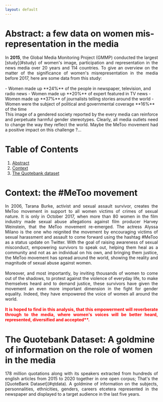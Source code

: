 ```yaml
---
layout: default
---
```


<a name="study" href="https://www.media-diversity.org/additional-files/Who_Makes_the_News_-_Global_Media_Monitoring_Project.pdf">
<a name="qtdata" href="https://dlab.epfl.ch/people/west/pub/Vaucher-Spitz-Catasta-West_WSDM-21.pdf">

# <a name="abstract"></a> **Abstract**: a few data on women mis-representation in the media 

<div style="text-align: justify"> In <strong>2015</strong>, the Global Media Monitoring Project (GMMP) conducted the largest [study](#study) of women's image, participation and representation in the news media over 20 years and 114 countries. To give an overview on the matter of the significance of women's misrepresentation in the media before 2017, here are some data from this study: </div>
<br>
- Women made up **24%** of the people in newspaper, television, and radio news
- Women made up **20%** of expert featured in TV news
- Women made up **37%** of journalists telling stories around the world
- Women were the subject of political and governmental coverage **16%** of the time
 <br>
 <div style="text-align: justify">This image of a gendered society reported by the every media can reinforce and perpetuate harmful gender stereotypes. Clearly, all media outlets need to change the way they reflect the world. Maybe the MeToo movement had a positive impact on this challenge ?... </div>



# **Table of Contents**
1. [Abstract](#abstract)
2. [Context](#context)
3. [The Quotebank dataset](#quotebank)


# <a name="context"></a> **Context**: the #MeToo movement 

<div style="text-align: justify"> In 2006, Tarana Burke, activist and sexual assault survivor, creates the MeToo movement in support to all women victims of crimes of sexual nature. It is only in October 2017, when more than 80 women in the film industry made sexual abuse allegations against film producer Harvey Weinstein, that the MeToo movement re-emerged. The actress Alyssa Milano is the one who reignited the movement by encouraging victims of sexual harassment and assault to come forward using the hashtag #MeToo as a status update on Twitter. With the goal of raising awareness of sexual misconduct, empowering survivors to speak out, helping them heal as a community and not as an individual on his own, and bringing them justice, the MeToo movement has spread around the world, showing the reality and magnitude of sexual abuse against women.  </div>

<br>

<div style="text-align: justify">Moreover, and most importantly, by inviting thousands of women to come out of the shadows, to protest against the violence of everyday life, to make themselves heard and to demand justice, these survivors have given the movement an even more important dimension in the fight for gender equality. Indeed, they have empowered the voice of women all around the world.  </div>

<br> 
 
<div style="text-align: justify"><span style="color:Red"><strong>It is hoped to find in this analysis, that this empowerment will reverberate through to the media, where women's voices will be better heard, represented, diversified and accepted**.</strong></span>  </div>


# <a name="quotebank"></a> **The Quotebank Dataset**: A goldmine of information on the role of women in the media

<div style="text-align: justify"> 178 million quotations along with its speakers extracted from hundreds of english articles from 2015 to 2020 together in one open corpus; That's the [QuoteBank Dataset](#qtdata). A goldmine of information on the subjects, personnalities, ethnicities, genders, careers etcetera represented in the newspaper and displayed to a target audience in the last five years. </div>

